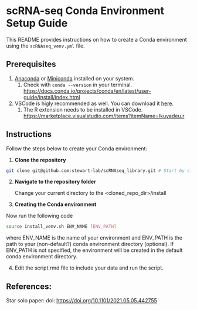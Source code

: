 # scRNA-seq Conda Environment Setup Guide

This README provides instructions on how to create a Conda environment using the `scRNAseq_venv.yml` file. 

## Prerequisites

1. [Anaconda](https://www.anaconda.com/products/distribution) or [Miniconda](https://docs.conda.io/en/latest/miniconda.html) installed on your system.
   1. Check with `conda --version` in your terminal. https://docs.conda.io/projects/conda/en/latest/user-guide/install/index.html 
2. VSCode is higly recommended as well. You can download it [here](https://code.visualstudio.com/download).
   1. The R extension needs to be installed in VSCode. https://marketplace.visualstudio.com/items?itemName=Ikuyadeu.r

## Instructions

Follow the steps below to create your Conda environment:

1. **Clone the repository**

```bash
git clone git@github.com:stewart-lab/scRNAseq_library.git # Start by cloning the repository
```


2. **Navigate to the repository folder**

   Change your current directory to the <cloned_repo_dir>/install


3. **Creating the Conda environment**

Now run the following code
```bash
source install_venv.sh ENV_NAME [ENV_PATH]
```
where ENV_NAME is the name of your environment and ENV_PATH is the path to your (non-default?) conda environment directory (optional). If ENV_PATH is not specified, the environment will be created in the default conda environment directory.

4. Edit the script.rmd file to include your data and run the script. 

## References:

Star solo paper: doi: https://doi.org/10.1101/2021.05.05.442755
